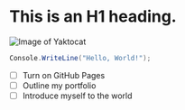 # This is an H1 heading.
![Image of Yaktocat](https://octodex.github.com/images/yaktocat.png)
```C#
Console.WriteLine("Hello, World!");
```
- [ ] Turn on GitHub Pages
- [ ] Outline my portfolio
- [ ] Introduce myself to the world
